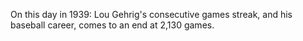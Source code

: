 On this day in 1939: Lou Gehrig's consecutive games streak, and his baseball career, comes to an end at 2,130 games.